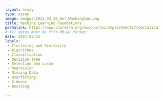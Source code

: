 ```yaml
---
layout: essay
type: essay
image: images/2021_03_26_Uof_Washington.png
title: Machine Learning Foundations
permalink: https://www.coursera.org/account/accomplishments/specialization/7T5ZKWFU8H3M
# All dates must be YYYY-MM-DD format!
date: 2021-03-21
labels:
 - Clustering and Similarity
 - Algorithms
 - Classification 
 - Decision Tree
 - Selection and Lasso
 - Regression
 - Missing Data
 - Overfitting
 - K-means
 - Boosting
  
---
```

